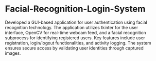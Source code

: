 # Facial-Recognition-Login-System

Developed a GUI-based application for user authentication using facial recognition technology. The application utilizes tkinter for the user interface, OpenCV for real-time webcam feed, and a facial recognition subprocess for identifying registered users. Key features include user registration, login/logout functionalities, and activity logging. The system ensures secure access by validating user identities through captured images.
